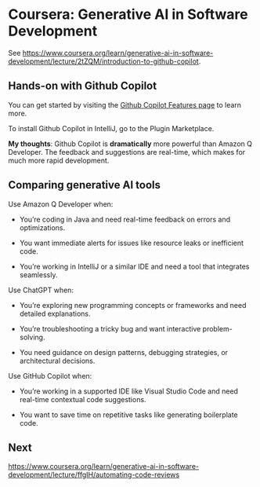 # Coursera: Generative AI in Software Development

See https://www.coursera.org/learn/generative-ai-in-software-development/lecture/2tZQM/introduction-to-github-copilot.

## Hands-on with Github Copilot

You can get started by visiting the [Github Copilot Features page](https://github.com/features/copilot) to learn more.

To install Github Copilot in IntelliJ, go to the Plugin Marketplace.

**My thoughts**: Github Copilot is **dramatically** more powerful than Amazon Q Developer. The feedback and suggestions are real-time, which makes for much more rapid development.

## Comparing generative AI tools

Use Amazon Q Developer when:

* You’re coding in Java and need real-time feedback on errors and optimizations.

* You want immediate alerts for issues like resource leaks or inefficient code.

* You’re working in IntelliJ or a similar IDE and need a tool that integrates seamlessly.

Use ChatGPT when:

* You’re exploring new programming concepts or frameworks and need detailed explanations.

* You’re troubleshooting a tricky bug and want interactive problem-solving.

* You need guidance on design patterns, debugging strategies, or architectural decisions.

Use GitHub Copilot when:

* You’re working in a supported IDE like Visual Studio Code and need real-time contextual code suggestions.

* You want to save time on repetitive tasks like generating boilerplate code.

## Next

https://www.coursera.org/learn/generative-ai-in-software-development/lecture/ffgIH/automating-code-reviews